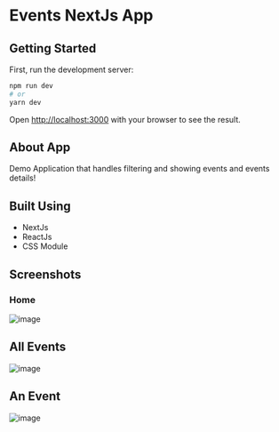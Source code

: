 # Events NextJs App

## Getting Started

First, run the development server:

```bash
npm run dev
# or
yarn dev
```
Open [http://localhost:3000](http://localhost:3000) with your browser to see the result.

## About App
Demo Application that handles filtering and showing events and events details!

## Built Using
- NextJs 
- ReactJs
- CSS Module

## Screenshots
### Home
![image](https://user-images.githubusercontent.com/102517583/187242595-72ffc836-a664-4a61-a813-7a357ba405d2.png)
## All Events
![image](https://user-images.githubusercontent.com/102517583/187242625-f69ff261-f4dd-4478-8621-729136f1e226.png)
## An Event
![image](https://user-images.githubusercontent.com/102517583/187242692-9ee56fbd-0063-439f-933a-9d73f4859e85.png)
